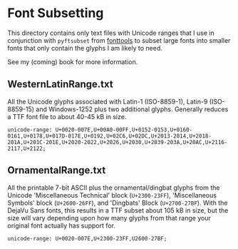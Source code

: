 Font Subsetting
===============

This directory contains only text files with Unicode ranges that I use in
conjunction with `pyftsubset` from [fonttools](https://github.com/fonttools/fonttools)
to subset large fonts into smaller fonts that only contain the glyphs I am
likely to need.

See my (coming) book for more information.


WesternLatinRange.txt
---------------------

All the Unicode glyphs associated with Latin-1 (ISO-8859-1), Latin-9 (ISO-8859-15)
and Windows-1252 plus two additional glyphs. Generally reduces a TTF font file
to about 40-45 kB in size.

    unicode-range: U+0020-007E,U+00A0-00FF,U+0152-0153,U+0160-0161,U+0178,U+017D-017E,U+0192,U+02C6,U+02DC,U+2013-2014,U+2018-201A,U+201C-201E,U+2020-2022,U+2026,U+2030,U+2039-203A,U+20AC,U+2116-2117,U+2122;


OrnamentalRange.txt
-------------------

All the printable 7-bit ASCII plus the ornamental/dingbat glyphs from the
Unicode 'Miscellaneous Technical' block (`U+2300-23FF`), 'Miscellaneous Symbols'
block (`U+2600-26FF`), and 'Dingbats' Block (`U+2700-27BF`). With the DejaVu
Sans fonts, this results in a TTF subset about 105 kB in size, but the size
will vary depending upon how many glyphs from that range your original font
actually has support for.

    unicode-range: U+0020-007E,U+2300-23FF,U2600-27BF;
